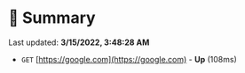 # 📖 Summary
Last updated: **3/15/2022, 3:48:28 AM**

- `GET` [https://google.com](https://google.com) - **Up** (108ms)
